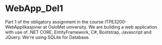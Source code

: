 # WebApp_Del1
Part 1 of the obligatory assignment in the course ITPE3200-WebApplikasjoner at OsloMet university. We are building a web application with use of .NET CORE, EntityFramework, C#, Bootstrap, Javascript and JQuery. We're using SQLite for Database. 
